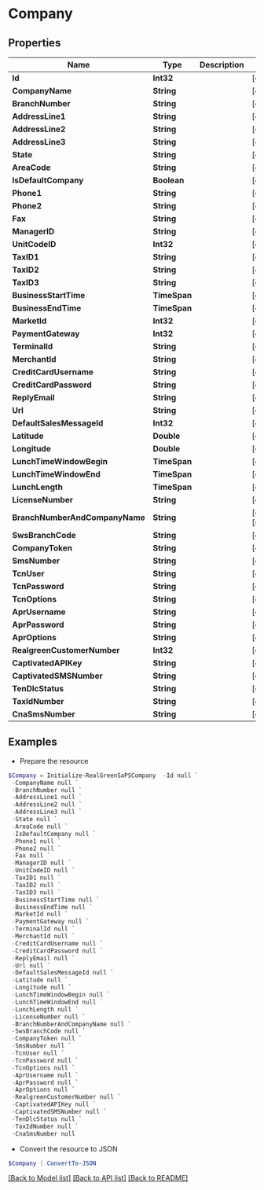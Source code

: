 # Company
## Properties

Name | Type | Description | Notes
------------ | ------------- | ------------- | -------------
**Id** | **Int32** |  | [optional] 
**CompanyName** | **String** |  | [optional] 
**BranchNumber** | **String** |  | [optional] 
**AddressLine1** | **String** |  | [optional] 
**AddressLine2** | **String** |  | [optional] 
**AddressLine3** | **String** |  | [optional] 
**State** | **String** |  | [optional] 
**AreaCode** | **String** |  | [optional] 
**IsDefaultCompany** | **Boolean** |  | [optional] 
**Phone1** | **String** |  | [optional] 
**Phone2** | **String** |  | [optional] 
**Fax** | **String** |  | [optional] 
**ManagerID** | **String** |  | [optional] 
**UnitCodeID** | **Int32** |  | [optional] 
**TaxID1** | **String** |  | [optional] 
**TaxID2** | **String** |  | [optional] 
**TaxID3** | **String** |  | [optional] 
**BusinessStartTime** | **TimeSpan** |  | [optional] 
**BusinessEndTime** | **TimeSpan** |  | [optional] 
**MarketId** | **Int32** |  | [optional] 
**PaymentGateway** | **Int32** |  | [optional] 
**TerminalId** | **String** |  | [optional] 
**MerchantId** | **String** |  | [optional] 
**CreditCardUsername** | **String** |  | [optional] 
**CreditCardPassword** | **String** |  | [optional] 
**ReplyEmail** | **String** |  | [optional] 
**Url** | **String** |  | [optional] 
**DefaultSalesMessageId** | **Int32** |  | [optional] 
**Latitude** | **Double** |  | [optional] 
**Longitude** | **Double** |  | [optional] 
**LunchTimeWindowBegin** | **TimeSpan** |  | [optional] 
**LunchTimeWindowEnd** | **TimeSpan** |  | [optional] 
**LunchLength** | **TimeSpan** |  | [optional] 
**LicenseNumber** | **String** |  | [optional] 
**BranchNumberAndCompanyName** | **String** |  | [optional] [readonly] 
**SwsBranchCode** | **String** |  | [optional] 
**CompanyToken** | **String** |  | [optional] 
**SmsNumber** | **String** |  | [optional] 
**TcnUser** | **String** |  | [optional] 
**TcnPassword** | **String** |  | [optional] 
**TcnOptions** | **String** |  | [optional] 
**AprUsername** | **String** |  | [optional] 
**AprPassword** | **String** |  | [optional] 
**AprOptions** | **String** |  | [optional] 
**RealgreenCustomerNumber** | **Int32** |  | [optional] 
**CaptivatedAPIKey** | **String** |  | [optional] 
**CaptivatedSMSNumber** | **String** |  | [optional] 
**TenDlcStatus** | **String** |  | [optional] 
**TaxIdNumber** | **String** |  | [optional] 
**CnaSmsNumber** | **String** |  | [optional] 

## Examples

- Prepare the resource
```powershell
$Company = Initialize-RealGreenSaPSCompany  -Id null `
 -CompanyName null `
 -BranchNumber null `
 -AddressLine1 null `
 -AddressLine2 null `
 -AddressLine3 null `
 -State null `
 -AreaCode null `
 -IsDefaultCompany null `
 -Phone1 null `
 -Phone2 null `
 -Fax null `
 -ManagerID null `
 -UnitCodeID null `
 -TaxID1 null `
 -TaxID2 null `
 -TaxID3 null `
 -BusinessStartTime null `
 -BusinessEndTime null `
 -MarketId null `
 -PaymentGateway null `
 -TerminalId null `
 -MerchantId null `
 -CreditCardUsername null `
 -CreditCardPassword null `
 -ReplyEmail null `
 -Url null `
 -DefaultSalesMessageId null `
 -Latitude null `
 -Longitude null `
 -LunchTimeWindowBegin null `
 -LunchTimeWindowEnd null `
 -LunchLength null `
 -LicenseNumber null `
 -BranchNumberAndCompanyName null `
 -SwsBranchCode null `
 -CompanyToken null `
 -SmsNumber null `
 -TcnUser null `
 -TcnPassword null `
 -TcnOptions null `
 -AprUsername null `
 -AprPassword null `
 -AprOptions null `
 -RealgreenCustomerNumber null `
 -CaptivatedAPIKey null `
 -CaptivatedSMSNumber null `
 -TenDlcStatus null `
 -TaxIdNumber null `
 -CnaSmsNumber null
```

- Convert the resource to JSON
```powershell
$Company | ConvertTo-JSON
```

[[Back to Model list]](../README.md#documentation-for-models) [[Back to API list]](../README.md#documentation-for-api-endpoints) [[Back to README]](../README.md)

